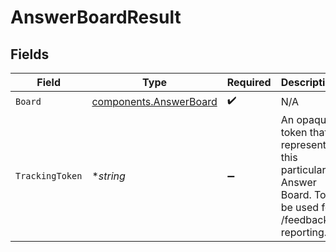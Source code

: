# AnswerBoardResult


## Fields

| Field                                                                                             | Type                                                                                              | Required                                                                                          | Description                                                                                       |
| ------------------------------------------------------------------------------------------------- | ------------------------------------------------------------------------------------------------- | ------------------------------------------------------------------------------------------------- | ------------------------------------------------------------------------------------------------- |
| `Board`                                                                                           | [components.AnswerBoard](../../models/components/answerboard.md)                                  | :heavy_check_mark:                                                                                | N/A                                                                                               |
| `TrackingToken`                                                                                   | **string*                                                                                         | :heavy_minus_sign:                                                                                | An opaque token that represents this particular Answer Board. To be used for /feedback reporting. |